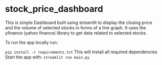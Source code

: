 # stock_price_dashboard
This is simple Dashboard built using streamlit to display the closing price and the volume of selected stocks in forms of a line graph.
It uses the yfinance (yahoo finance) library to get data related to selected stocks.

To run the app locally run:

`pip install -r requirements.txt`
This will install all required dependencies
Start the app with:
`streamlit run main.py`
